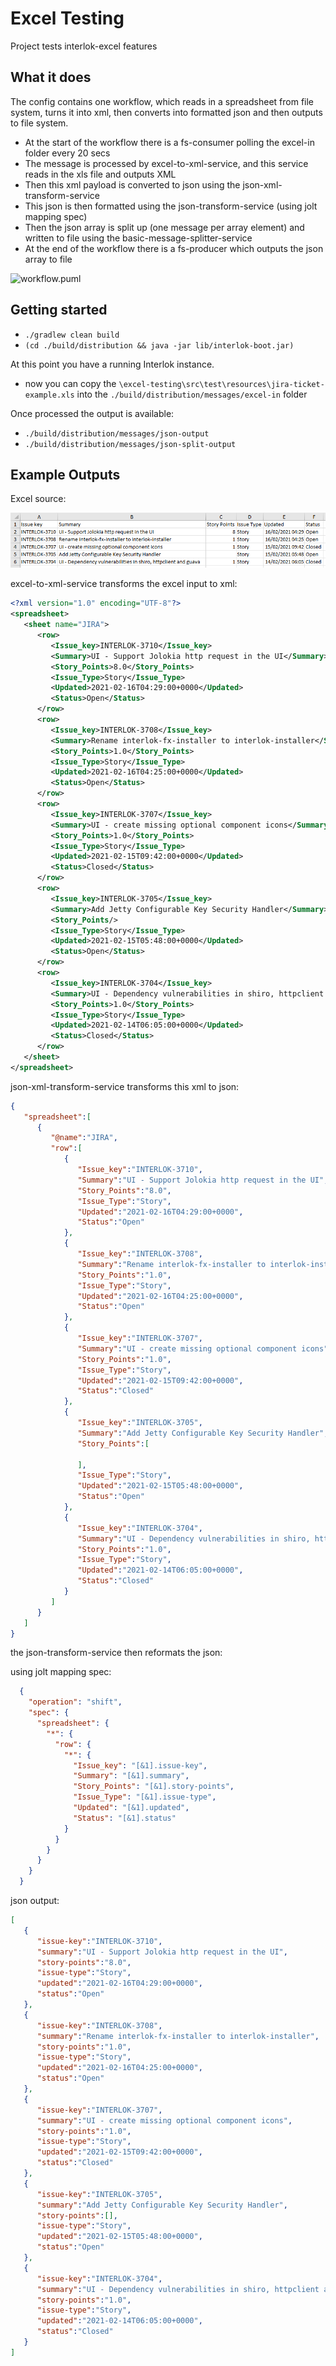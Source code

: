 # Excel Testing

Project tests interlok-excel features

## What it does
 
 The config contains one workflow, which reads in a spreadsheet from file system, turns it into xml, then converts into formatted json and then outputs to file system.

 - At the start of the workflow there is a fs-consumer polling the excel-in folder every 20 secs
 - The message is processed by excel-to-xml-service, and this service reads in the xls file and outputs XML
 - Then this xml payload is converted to json using the json-xml-transform-service
 - This json is then formatted using the json-transform-service (using jolt mapping spec)
 - Then the json array is split up (one message per array element) and written to file using the basic-message-splitter-service
 - At the end of the workflow there is a fs-producer which outputs the json array to file
 
 ![workflow.puml](https://plantuml.proagrica-tooling.dev/proxy?cache=no&src=https://gitlab.agb.rbxd.ds/interlok/testing/excel-testing/-/tree/master/workflow.puml)

 
## Getting started

* `./gradlew clean build`
* `(cd ./build/distribution && java -jar lib/interlok-boot.jar)`

At this point you have a running Interlok instance.
 
* now you can copy the `\excel-testing\src\test\resources\jira-ticket-example.xls` into the `./build/distribution/messages/excel-in` folder
 
 Once processed the output is available:
 
 * `./build/distribution/messages/json-output`
 * `./build/distribution/messages/json-split-output`
 

## Example Outputs

Excel source:

![Excel source example](/excel-example-screenshot.png "Excel source example")

excel-to-xml-service transforms the excel input to xml:

```xml
<?xml version="1.0" encoding="UTF-8"?>
<spreadsheet>
   <sheet name="JIRA">
      <row>
         <Issue_key>INTERLOK-3710</Issue_key>
         <Summary>UI - Support Jolokia http request in the UI</Summary>
         <Story_Points>8.0</Story_Points>
         <Issue_Type>Story</Issue_Type>
         <Updated>2021-02-16T04:29:00+0000</Updated>
         <Status>Open</Status>
      </row>
      <row>
         <Issue_key>INTERLOK-3708</Issue_key>
         <Summary>Rename interlok-fx-installer to interlok-installer</Summary>
         <Story_Points>1.0</Story_Points>
         <Issue_Type>Story</Issue_Type>
         <Updated>2021-02-16T04:25:00+0000</Updated>
         <Status>Open</Status>
      </row>
      <row>
         <Issue_key>INTERLOK-3707</Issue_key>
         <Summary>UI - create missing optional component icons</Summary>
         <Story_Points>1.0</Story_Points>
         <Issue_Type>Story</Issue_Type>
         <Updated>2021-02-15T09:42:00+0000</Updated>
         <Status>Closed</Status>
      </row>
      <row>
         <Issue_key>INTERLOK-3705</Issue_key>
         <Summary>Add Jetty Configurable Key Security Handler</Summary>
         <Story_Points/>
         <Issue_Type>Story</Issue_Type>
         <Updated>2021-02-15T05:48:00+0000</Updated>
         <Status>Open</Status>
      </row>
      <row>
         <Issue_key>INTERLOK-3704</Issue_key>
         <Summary>UI - Dependency vulnerabilities in shiro, httpclient and guava</Summary>
         <Story_Points>1.0</Story_Points>
         <Issue_Type>Story</Issue_Type>
         <Updated>2021-02-14T06:05:00+0000</Updated>
         <Status>Closed</Status>
      </row>
   </sheet>
</spreadsheet>
```

json-xml-transform-service transforms this xml to json:

```json
{
   "spreadsheet":[
      {
         "@name":"JIRA",
         "row":[
            {
               "Issue_key":"INTERLOK-3710",
               "Summary":"UI - Support Jolokia http request in the UI",
               "Story_Points":"8.0",
               "Issue_Type":"Story",
               "Updated":"2021-02-16T04:29:00+0000",
               "Status":"Open"
            },
            {
               "Issue_key":"INTERLOK-3708",
               "Summary":"Rename interlok-fx-installer to interlok-installer",
               "Story_Points":"1.0",
               "Issue_Type":"Story",
               "Updated":"2021-02-16T04:25:00+0000",
               "Status":"Open"
            },
            {
               "Issue_key":"INTERLOK-3707",
               "Summary":"UI - create missing optional component icons",
               "Story_Points":"1.0",
               "Issue_Type":"Story",
               "Updated":"2021-02-15T09:42:00+0000",
               "Status":"Closed"
            },
            {
               "Issue_key":"INTERLOK-3705",
               "Summary":"Add Jetty Configurable Key Security Handler",
               "Story_Points":[
                  
               ],
               "Issue_Type":"Story",
               "Updated":"2021-02-15T05:48:00+0000",
               "Status":"Open"
            },
            {
               "Issue_key":"INTERLOK-3704",
               "Summary":"UI - Dependency vulnerabilities in shiro, httpclient and guava",
               "Story_Points":"1.0",
               "Issue_Type":"Story",
               "Updated":"2021-02-14T06:05:00+0000",
               "Status":"Closed"
            }
         ]
      }
   ]
}
```

the json-transform-service then reformats the json:

using jolt mapping spec:
```json
  {
    "operation": "shift",
    "spec": {
      "spreadsheet": {
        "*": {
          "row": {
            "*": {
              "Issue_key": "[&1].issue-key",
              "Summary": "[&1].summary",
              "Story_Points": "[&1].story-points",
              "Issue_Type": "[&1].issue-type",
              "Updated": "[&1].updated",
              "Status": "[&1].status"
            }
          }
        }
      }
    }
  }
```

json output:
```json
[
   {
      "issue-key":"INTERLOK-3710",
      "summary":"UI - Support Jolokia http request in the UI",
      "story-points":"8.0",
      "issue-type":"Story",
      "updated":"2021-02-16T04:29:00+0000",
      "status":"Open"
   },
   {
      "issue-key":"INTERLOK-3708",
      "summary":"Rename interlok-fx-installer to interlok-installer",
      "story-points":"1.0",
      "issue-type":"Story",
      "updated":"2021-02-16T04:25:00+0000",
      "status":"Open"
   },
   {
      "issue-key":"INTERLOK-3707",
      "summary":"UI - create missing optional component icons",
      "story-points":"1.0",
      "issue-type":"Story",
      "updated":"2021-02-15T09:42:00+0000",
      "status":"Closed"
   },
   {
      "issue-key":"INTERLOK-3705",
      "summary":"Add Jetty Configurable Key Security Handler",
      "story-points":[],
      "issue-type":"Story",
      "updated":"2021-02-15T05:48:00+0000",
      "status":"Open"
   },
   {
      "issue-key":"INTERLOK-3704",
      "summary":"UI - Dependency vulnerabilities in shiro, httpclient and guava",
      "story-points":"1.0",
      "issue-type":"Story",
      "updated":"2021-02-14T06:05:00+0000",
      "status":"Closed"
   }
]
```